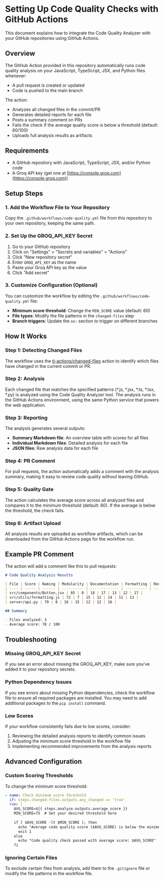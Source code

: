# Setting Up Code Quality Checks with GitHub Actions

This document explains how to integrate the Code Quality Analyzer with your GitHub repositories using GitHub Actions.

## Overview

The GitHub Action provided in this repository automatically runs code quality analysis on your JavaScript, TypeScript, JSX, and Python files whenever:

- A pull request is created or updated
- Code is pushed to the main branch

The action:
- Analyzes all changed files in the commit/PR
- Generates detailed reports for each file
- Posts a summary comment on PRs
- Fails the check if the average quality score is below a threshold (default: 60/100)
- Uploads full analysis results as artifacts

## Requirements

- A GitHub repository with JavaScript, TypeScript, JSX, and/or Python code
- A Groq API key (get one at [https://console.groq.com](https://console.groq.com))

## Setup Steps

### 1. Add the Workflow File to Your Repository

Copy the `.github/workflows/code-quality.yml` file from this repository to your own repository, keeping the same path.

### 2. Set Up the GROQ_API_KEY Secret

1. Go to your GitHub repository
2. Click on "Settings" > "Secrets and variables" > "Actions"
3. Click "New repository secret"
4. Enter `GROQ_API_KEY` as the name
5. Paste your Groq API key as the value
6. Click "Add secret"

### 3. Customize Configuration (Optional)

You can customize the workflow by editing the `.github/workflows/code-quality.yml` file:

- **Minimum score threshold**: Change the `MIN_SCORE` value (default: 60)
- **File types**: Modify the file patterns in the `changed-files` step
- **Branch triggers**: Update the `on:` section to trigger on different branches

## How It Works

### Step 1: Detecting Changed Files

The workflow uses the [tj-actions/changed-files](https://github.com/tj-actions/changed-files) action to identify which files have changed in the current commit or PR.

### Step 2: Analysis

Each changed file that matches the specified patterns (*.js, *.jsx, *.ts, *.tsx, *.py) is analyzed using the Code Quality Analyzer tool. The analysis runs in the GitHub Actions environment, using the same Python service that powers the web application.

### Step 3: Reporting

The analysis generates several outputs:

- **Summary Markdown file**: An overview table with scores for all files
- **Individual Markdown files**: Detailed analysis for each file
- **JSON files**: Raw analysis data for each file

### Step 4: PR Comment

For pull requests, the action automatically adds a comment with the analysis summary, making it easy to review code quality without leaving GitHub.

### Step 5: Quality Gate

The action calculates the average score across all analyzed files and compares it to the minimum threshold (default: 60). If the average is below the threshold, the check fails.

### Step 6: Artifact Upload

All analysis results are uploaded as workflow artifacts, which can be downloaded from the GitHub Actions page for the workflow run.

## Example PR Comment

The action will add a comment like this to pull requests:

```markdown
# Code Quality Analysis Results

| File | Score | Naming | Modularity | Documentation | Formatting | Reusability | Best Practices |
| ---- | ----- | ------ | ---------- | ------------- | ---------- | ----------- | -------------- |
| src/components/Button.jsx | 85 | 8 | 18 | 17 | 13 | 12 | 17 |
| src/utils/formatting.js | 72 | 7 | 15 | 12 | 14 | 11 | 13 |
| server/api.py | 79 | 8 | 16 | 15 | 12 | 12 | 16 |

## Summary

- Files analyzed: 3
- Average score: 78 / 100
```

## Troubleshooting

### Missing GROQ_API_KEY Secret

If you see an error about missing the GROQ_API_KEY, make sure you've added it to your repository secrets.

### Python Dependency Issues

If you see errors about missing Python dependencies, check the workflow file to ensure all required packages are installed. You may need to add additional packages to the `pip install` command.

### Low Scores

If your workflow consistently fails due to low scores, consider:

1. Reviewing the detailed analysis reports to identify common issues
2. Adjusting the minimum score threshold in the workflow file
3. Implementing recommended improvements from the analysis reports

## Advanced Configuration

### Custom Scoring Thresholds

To change the minimum score threshold:

```yaml
- name: Check minimum score threshold
  if: steps.changed-files.outputs.any_changed == 'true'
  run: |
    AVG_SCORE=${{ steps.analyze.outputs.average_score }}
    MIN_SCORE=75  # Set your desired threshold here
    
    if [ $AVG_SCORE -lt $MIN_SCORE ]; then
      echo "Average code quality score ($AVG_SCORE) is below the minimum threshold ($MIN_SCORE)"
      exit 1
    else
      echo "Code quality check passed with average score: $AVG_SCORE"
    fi
```

### Ignoring Certain Files

To exclude certain files from analysis, add them to the `.gitignore` file or modify the file patterns in the workflow file.